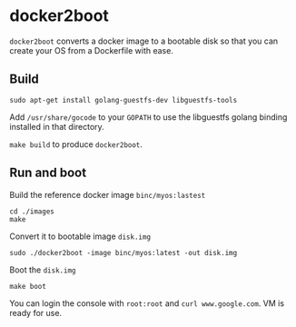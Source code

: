 # docker2boot

`docker2boot` converts a docker image to a bootable disk so that you can create your OS
from a Dockerfile with ease.

## Build

```
sudo apt-get install golang-guestfs-dev libguestfs-tools
```

Add `/usr/share/gocode` to your `GOPATH` to use the libguestfs golang binding
installed in that directory.

`make build` to produce `docker2boot`.

## Run and boot

Build the reference docker image `binc/myos:lastest`

```
cd ./images
make
```

Convert it to bootable image `disk.img`

```
sudo ./docker2boot -image binc/myos:latest -out disk.img

```

Boot the `disk.img`
```
make boot
```

You can login the console with `root:root` and `curl www.google.com`. VM is
ready for use.
